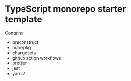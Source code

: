# TypeScript monorepo starter template

Contains 

- preconstruct
- manypkg
- changesets
- github action workflows
- prettier
- jest
- yarn 2